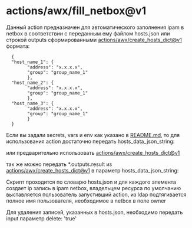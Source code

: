 # actions/awx/fill_netbox@v1
Данный action предназначен для автоматического заполнения ipam в netbox в соответствии с переданным ему файлом hosts.json или строкой outputs сформированными [actions/awx/create_hosts_dict@v1](../create_hosts_dict/) формата:

      {
      "host_name_1": {
            "address": "x.x.x.x",
            "group": "group_name_1"
            },
      "host_name_2": {
            "address": "x.x.x.x",
            "group": "group_name_1"
            },
      "host_name_3": {
            "address": "x.x.x.x",
            "group": "group_name_1"
            }
      }

Если вы задали secrets, vars и env как указано в [README.md](../README.md), то для использования action достаточно передать hosts_data_json_string:

или предварительно использовать [actions/awx/create_hosts_dict@v1](../create_hosts_dict/)

так же можно передать *.outputs.result из [actions/awx/create_hosts_dict@v1](../create_hosts_dict/) в параметр hosts_data_json_string:


Скрипт проходится по словарю hosts.json и для каждого элемента создает ip запись в ipam netbox, владельцем ресурса по умолчанию выставляется пользователь запустивший action, из ldap подтягивается полное имя пользователя, необходимое в netbox в поле owner

Для удаления записей, указанных в hosts.json, необходимо передать input параметр delete: 'true'